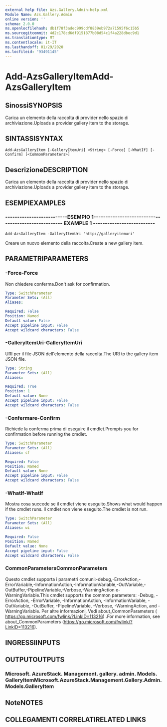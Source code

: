 ```yaml
---
external help file: Azs.Gallery.Admin-help.xml
Module Name: Azs.Gallery.Admin
online version: ''
schema: 2.0.0
ms.openlocfilehash: db1f78f3adec999cdf8839eb972a71595f6c15b5
ms.sourcegitcommit: 4d2c178cd6df9151877b08d54c1f4a228dbec9d1
ms.translationtype: MT
ms.contentlocale: it-IT
ms.lasthandoff: 01/29/2020
ms.locfileid: "93491145"
---
```

# <span data-ttu-id="bda05-101">Add-AzsGalleryItem</span><span class="sxs-lookup"><span data-stu-id="bda05-101">Add-AzsGalleryItem</span></span>

## <span data-ttu-id="bda05-102">Sinossi</span><span class="sxs-lookup"><span data-stu-id="bda05-102">SYNOPSIS</span></span>
<span data-ttu-id="bda05-103">Carica un elemento della raccolta di provider nello spazio di archiviazione.</span><span class="sxs-lookup"><span data-stu-id="bda05-103">Uploads a provider gallery item to the storage.</span></span>

## <span data-ttu-id="bda05-104">SINTASSI</span><span class="sxs-lookup"><span data-stu-id="bda05-104">SYNTAX</span></span>

```
Add-AzsGalleryItem [-GalleryItemUri] <String> [-Force] [-WhatIf] [-Confirm] [<CommonParameters>]
```

## <span data-ttu-id="bda05-105">Descrizione</span><span class="sxs-lookup"><span data-stu-id="bda05-105">DESCRIPTION</span></span>
<span data-ttu-id="bda05-106">Carica un elemento della raccolta di provider nello spazio di archiviazione.</span><span class="sxs-lookup"><span data-stu-id="bda05-106">Uploads a provider gallery item to the storage.</span></span>

## <span data-ttu-id="bda05-107">ESEMPI</span><span class="sxs-lookup"><span data-stu-id="bda05-107">EXAMPLES</span></span>

### <span data-ttu-id="bda05-108">--------------------------ESEMPIO 1--------------------------</span><span class="sxs-lookup"><span data-stu-id="bda05-108">-------------------------- EXAMPLE 1 --------------------------</span></span>
```
Add-AzsGalleryItem -GalleryItemUri 'http://galleryitemuri'
```

<span data-ttu-id="bda05-109">Creare un nuovo elemento della raccolta.</span><span class="sxs-lookup"><span data-stu-id="bda05-109">Create a new gallery item.</span></span>

## <span data-ttu-id="bda05-110">PARAMETRI</span><span class="sxs-lookup"><span data-stu-id="bda05-110">PARAMETERS</span></span>

### <span data-ttu-id="bda05-111">-Force</span><span class="sxs-lookup"><span data-stu-id="bda05-111">-Force</span></span>
<span data-ttu-id="bda05-112">Non chiedere conferma.</span><span class="sxs-lookup"><span data-stu-id="bda05-112">Don't ask for confirmation.</span></span>

```yaml
Type: SwitchParameter
Parameter Sets: (All)
Aliases: 

Required: False
Position: Named
Default value: False
Accept pipeline input: False
Accept wildcard characters: False
```

### <span data-ttu-id="bda05-113">-GalleryItemUri</span><span class="sxs-lookup"><span data-stu-id="bda05-113">-GalleryItemUri</span></span>
<span data-ttu-id="bda05-114">URI per il file JSON dell'elemento della raccolta.</span><span class="sxs-lookup"><span data-stu-id="bda05-114">The URI to the gallery item JSON file.</span></span>

```yaml
Type: String
Parameter Sets: (All)
Aliases: 

Required: True
Position: 1
Default value: None
Accept pipeline input: False
Accept wildcard characters: False
```

### <span data-ttu-id="bda05-115">-Confermare</span><span class="sxs-lookup"><span data-stu-id="bda05-115">-Confirm</span></span>
<span data-ttu-id="bda05-116">Richiede la conferma prima di eseguire il cmdlet.</span><span class="sxs-lookup"><span data-stu-id="bda05-116">Prompts you for confirmation before running the cmdlet.</span></span>

```yaml
Type: SwitchParameter
Parameter Sets: (All)
Aliases: cf

Required: False
Position: Named
Default value: None
Accept pipeline input: False
Accept wildcard characters: False
```

### <span data-ttu-id="bda05-117">-WhatIf</span><span class="sxs-lookup"><span data-stu-id="bda05-117">-WhatIf</span></span>
<span data-ttu-id="bda05-118">Mostra cosa succede se il cmdlet viene eseguito.</span><span class="sxs-lookup"><span data-stu-id="bda05-118">Shows what would happen if the cmdlet runs.</span></span>
<span data-ttu-id="bda05-119">Il cmdlet non viene eseguito.</span><span class="sxs-lookup"><span data-stu-id="bda05-119">The cmdlet is not run.</span></span>

```yaml
Type: SwitchParameter
Parameter Sets: (All)
Aliases: wi

Required: False
Position: Named
Default value: None
Accept pipeline input: False
Accept wildcard characters: False
```

### <span data-ttu-id="bda05-120">CommonParameters</span><span class="sxs-lookup"><span data-stu-id="bda05-120">CommonParameters</span></span>
<span data-ttu-id="bda05-121">Questo cmdlet supporta i parametri comuni:-debug,-ErrorAction,-ErrorVariable,-InformationAction,-InformationVariable,-OutVariable,-OutBuffer,-PipelineVariable,-Verbose,-WarningAction e-WarningVariable.</span><span class="sxs-lookup"><span data-stu-id="bda05-121">This cmdlet supports the common parameters: -Debug, -ErrorAction, -ErrorVariable, -InformationAction, -InformationVariable, -OutVariable, -OutBuffer, -PipelineVariable, -Verbose, -WarningAction, and -WarningVariable.</span></span> <span data-ttu-id="bda05-122">Per altre informazioni, Vedi about_CommonParameters ( https://go.microsoft.com/fwlink/?LinkID=113216) .</span><span class="sxs-lookup"><span data-stu-id="bda05-122">For more information, see about_CommonParameters (https://go.microsoft.com/fwlink/?LinkID=113216).</span></span>

## <span data-ttu-id="bda05-123">INGRESSI</span><span class="sxs-lookup"><span data-stu-id="bda05-123">INPUTS</span></span>

## <span data-ttu-id="bda05-124">OUTPUT</span><span class="sxs-lookup"><span data-stu-id="bda05-124">OUTPUTS</span></span>

### <span data-ttu-id="bda05-125">Microsoft. AzureStack. Management. gallery. admin. Models. GalleryItem</span><span class="sxs-lookup"><span data-stu-id="bda05-125">Microsoft.AzureStack.Management.Gallery.Admin.Models.GalleryItem</span></span>

## <span data-ttu-id="bda05-126">Note</span><span class="sxs-lookup"><span data-stu-id="bda05-126">NOTES</span></span>

## <span data-ttu-id="bda05-127">COLLEGAMENTI CORRELATI</span><span class="sxs-lookup"><span data-stu-id="bda05-127">RELATED LINKS</span></span>

